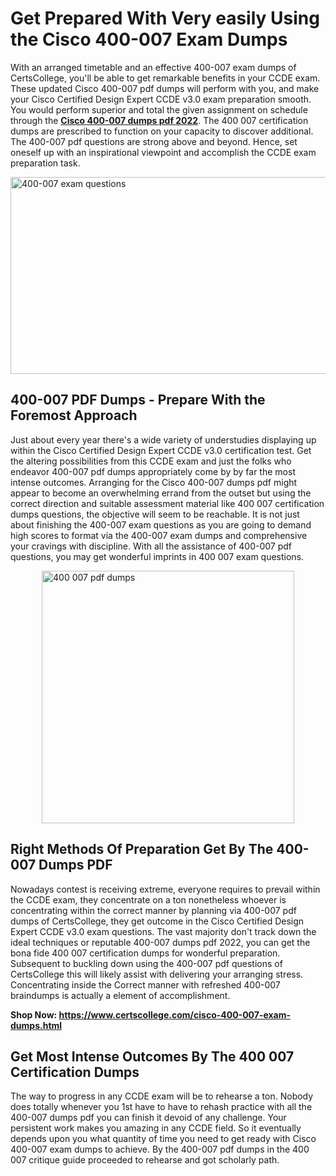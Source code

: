 <h1><strong>Get Prepared With Very easily Using the Cisco 400-007 Exam Dumps&nbsp;</strong></h1>
<p><span style="font-weight: 400;">With an arranged timetable and an effective  400-007 exam dumps of CertsCollege, you'll be able to get remarkable benefits in your CCDE exam. These updated Cisco 400-007 pdf dumps will perform with you, and make your Cisco Certified Design Expert CCDE v3.0 exam preparation smooth. You would perform superior and total the given assignment on schedule through the <strong><a href="https://www.certscollege.com/cisco-400-007-exam-dumps.html">Cisco 400-007 dumps pdf 2022</a></strong>. The 400 007 certification dumps are prescribed to function on your capacity to discover additional. The  400-007 pdf questions are strong above and beyond. Hence, set oneself up with an inspirational viewpoint and accomplish the CCDE exam preparation task.&nbsp;</span></p>
<p><span style="font-weight: 400;"><img style="display: block; margin-left: auto; margin-right: auto;" src="https://i.ibb.co/CPDK3ps/Yellow-and-Blue-Initiative-Blog-Banner.png" alt="400-007 exam questions" width="559" height="315" /></span></p>
<h2><strong>400-007 PDF Dumps - Prepare With the Foremost Approach</strong></h2>
<p><span style="font-weight: 400;">Just about every year there's a wide variety of understudies displaying up within the Cisco Certified Design Expert CCDE v3.0 certification test. Get the altering possibilities from this CCDE exam and just the folks who endeavor 400-007 pdf dumps appropriately come by by far the most intense outcomes. Arranging for the Cisco 400-007 dumps pdf might appear to become an overwhelming errand from the outset but using the correct direction and suitable assessment material like 400 007 certification dumps questions, the objective will seem to be reachable. It is not just about finishing the 400-007 exam questions as you are going to demand high scores to format via the 400-007 exam dumps and comprehensive your cravings with discipline. With all the assistance of 400-007 pdf questions, you may get wonderful imprints in 400 007 exam questions.</span></p>
<p><span style="font-weight: 400;"><a href="https://tinyurl.com/4abp53kv"><img style="display: block; margin-left: auto; margin-right: auto;" src="https://i.ibb.co/9tMrhdY/Teacher-Appreciation-Invitation.png" alt="400 007 pdf dumps " width="404" height="404" /></a></span></p>
<h2><strong>Right Methods Of Preparation Get By The 400-007 Dumps PDF</strong></h2>
<p><span style="font-weight: 400;">Nowadays contest is receiving extreme, everyone requires to prevail within the CCDE exam, they concentrate on a ton nonetheless whoever is concentrating within the correct manner by planning via 400-007 pdf dumps of CertsCollege, they get outcome in the Cisco Certified Design Expert CCDE v3.0 exam questions. The vast majority don't track down the ideal techniques or reputable 400-007 dumps pdf 2022, you can get the bona fide 400 007 certification dumps for wonderful preparation. Subsequent to buckling down using the  400-007 pdf questions of CertsCollege this will likely assist with delivering your arranging stress. Concentrating inside the Correct manner with refreshed 400-007 braindumps is actually a element of accomplishment.</span></p>
<p><span style="font-weight: 400;"><strong>Shop Now: <a href="https://www.certscollege.com/cisco-400-007-exam-dumps.html">https://www.certscollege.com/cisco-400-007-exam-dumps.html</a></strong></span></p>
<h2><strong>Get Most Intense Outcomes By The 400 007 Certification Dumps</strong></h2>
<p><span style="font-weight: 400;">The way to progress in any CCDE exam will be to rehearse a ton. Nobody does totally whenever you 1st have to have to rehash practice with all the 400-007 dumps pdf you can finish it devoid of any challenge. Your persistent work makes you amazing in any CCDE field. So it eventually depends upon you what quantity of time you need to get ready with Cisco 400-007 exam dumps to achieve. By the 400-007 pdf dumps in the 400 007 critique guide proceeded to rehearse and got scholarly path.</span></p>
